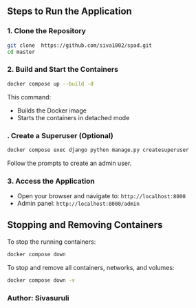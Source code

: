## Steps to Run the Application

### 1. Clone the Repository
```sh
git clone  https://github.com/siva1002/spad.git
cd master
```


### 2. Build and Start the Containers
```sh
docker compose up --build -d
```
This command:
- Builds the Docker image
- Starts the containers in detached mode


### . Create a Superuser (Optional)
```sh
docker compose exec django python manage.py createsuperuser
```
Follow the prompts to create an admin user.


### 3. Access the Application
- Open your browser and navigate to: `http://localhost:8000`
- Admin panel: `http://localhost:8000/admin`

## Stopping and Removing Containers
To stop the running containers:
```sh
docker compose down
```
To stop and remove all containers, networks, and volumes:
```sh
docker compose down -v
```

### Author: Sivasuruli

